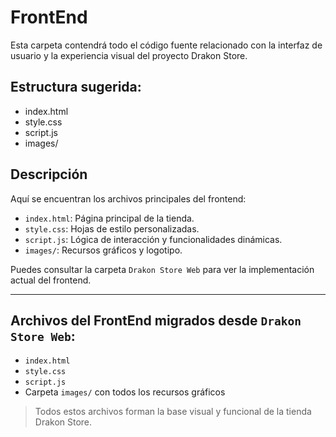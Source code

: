 # FrontEnd

Esta carpeta contendrá todo el código fuente relacionado con la interfaz de usuario y la experiencia visual del proyecto Drakon Store.

## Estructura sugerida:

- index.html
- style.css
- script.js
- images/

## Descripción

Aquí se encuentran los archivos principales del frontend:
- `index.html`: Página principal de la tienda.
- `style.css`: Hojas de estilo personalizadas.
- `script.js`: Lógica de interacción y funcionalidades dinámicas.
- `images/`: Recursos gráficos y logotipo.

Puedes consultar la carpeta `Drakon Store Web` para ver la implementación actual del frontend.

---

## Archivos del FrontEnd migrados desde `Drakon Store Web`:
- `index.html`
- `style.css`
- `script.js`
- Carpeta `images/` con todos los recursos gráficos

> Todos estos archivos forman la base visual y funcional de la tienda Drakon Store.

